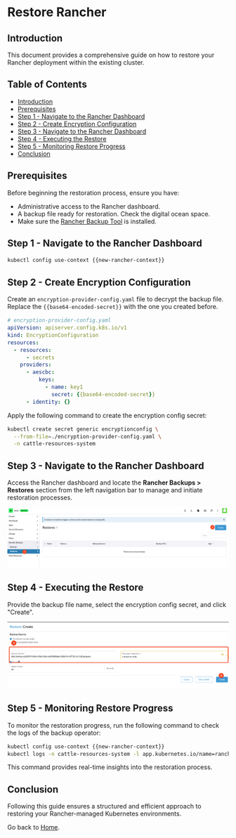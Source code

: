 # Restore Rancher

## Introduction

This document provides a comprehensive guide on how to restore your Rancher deployment within the existing cluster.

## Table of Contents

- [Introduction](#introduction)
- [Prerequisites](#prerequisites)
- [Step 1 - Navigate to the Rancher Dashboard](#step-1---navigate-to-the-rancher-dashboard)
- [Step 2 - Create Encryption Configuration](#step-2---create-encryption-configuration)
- [Step 3 - Navigate to the Rancher Dashboard](#step-3---navigate-to-the-rancher-dashboard)
- [Step 4 - Executing the Restore](#step-4---executing-the-restore)
- [Step 5 - Monitoring Restore Progress](#step-5---monitoring-restore-progress)
- [Conclusion](#conclusion)

## Prerequisites

Before beginning the restoration process, ensure you have:

- Administrative access to the Rancher dashboard.
- A backup file ready for restoration. Check the digital ocean space.
- Make sure the [Rancher Backup Tool](./install-rancher-backup-tool.md) is installed.

## Step 1 - Navigate to the Rancher Dashboard

```bash
kubectl config use-context {{new-rancher-context}}
```

## Step 2 - Create Encryption Configuration

Create an `encryption-provider-config.yaml` file to decrypt the backup file. Replace the `{{base64-encoded-secret}}` with the one you created before.

```yaml
# encryption-provider-config.yaml
apiVersion: apiserver.config.k8s.io/v1
kind: EncryptionConfiguration
resources:
  - resources:
      - secrets
    providers:
      - aescbc:
          keys:
            - name: key1
              secret: {{base64-encoded-secret}}
      - identity: {}
```

Apply the following command to create the encryption config secret:

```bash
kubectl create secret generic encryptionconfig \
  --from-file=./encryption-provider-config.yaml \
  -n cattle-resources-system
```

## Step 3 - Navigate to the Rancher Dashboard

Access the Rancher dashboard and locate the **Rancher Backups > Restores** section from the left navigation bar to manage and initiate restoration processes.

![Rancher Restore Access](./assets/images/rancher-restore-access.png)

## Step 4 - Executing the Restore

Provide the backup file name, select the encryption config secret, and click "Create".

![Create Rancher Restore Page](./assets/images/create-rancher-restore-page.png)

## Step 5 - Monitoring Restore Progress

To monitor the restoration progress, run the following command to check the logs of the backup operator:

```bash
kubectl config use-context {{new-rancher-context}}
kubectl logs -n cattle-resources-system -l app.kubernetes.io/name=rancher-backup -f
```

This command provides real-time insights into the restoration process.

## Conclusion

Following this guide ensures a structured and efficient approach to restoring your Rancher-managed Kubernetes environments.

Go back to [Home](../README.md).
